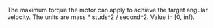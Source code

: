 The maximum torque the motor can apply to achieve the target angular
velocity. The units are mass \* studs^2 / second^2. Value in [0, inf).